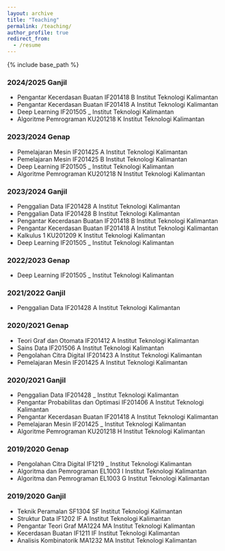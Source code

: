 ```yaml
---
layout: archive
title: "Teaching"
permalink: /teaching/
author_profile: true
redirect_from:
  - /resume
---
```


{% include base_path %}


### 2024/2025 Ganjil
- Pengantar Kecerdasan Buatan	IF201418	B	Institut Teknologi Kalimantan
- Pengantar Kecerdasan Buatan	IF201418	A	Institut Teknologi Kalimantan
- Deep Learning	IF201505	_	Institut Teknologi Kalimantan
- Algoritme Pemrograman	KU201218	K	Institut Teknologi Kalimantan

### 2023/2024 Genap
- Pemelajaran Mesin	IF201425	A	Institut Teknologi Kalimantan
- Pemelajaran Mesin	IF201425	B	Institut Teknologi Kalimantan
- Deep Learning	IF201505	_	Institut Teknologi Kalimantan
- Algoritme Pemrograman	KU201218	N	Institut Teknologi Kalimantan

### 2023/2024 Ganjil
- Penggalian Data	IF201428	A	Institut Teknologi Kalimantan
- Penggalian Data	IF201428	B	Institut Teknologi Kalimantan
- Pengantar Kecerdasan Buatan	IF201418	B	Institut Teknologi Kalimantan
- Pengantar Kecerdasan Buatan	IF201418	A	Institut Teknologi Kalimantan
- Kalkulus 1	KU201209	K	Institut Teknologi Kalimantan
- Deep Learning	IF201505	_	Institut Teknologi Kalimantan

### 2022/2023 Genap
- Deep Learning	IF201505	_	Institut Teknologi Kalimantan

### 2021/2022 Ganjil
- Penggalian Data	IF201428	A	Institut Teknologi Kalimantan

### 2020/2021 Genap
- Teori Graf dan Otomata	IF201412	A	Institut Teknologi Kalimantan
- Sains Data	IF201506	A	Institut Teknologi Kalimantan
- Pengolahan Citra Digital	IF201423	A	Institut Teknologi Kalimantan
- Pemelajaran Mesin	IF201425	A	Institut Teknologi Kalimantan

### 2020/2021 Ganjil
- Penggalian Data	IF201428	_	Institut Teknologi Kalimantan
- Pengantar Probabilitas dan Optimasi	IF201406	A	Institut Teknologi Kalimantan
- Pengantar Kecerdasan Buatan	IF201418	A	Institut Teknologi Kalimantan
- Pemelajaran Mesin	IF201425	_	Institut Teknologi Kalimantan
- Algoritme Pemrograman	KU201218	H	Institut Teknologi Kalimantan

### 2019/2020 Genap
- Pengolahan Citra Digital	IF1219	_	Institut Teknologi Kalimantan
- Algoritma dan Pemrograman	EL1003	I	Institut Teknologi Kalimantan
- Algoritma dan Pemrograman	EL1003	G	Institut Teknologi Kalimantan

### 2019/2020 Ganjil
- Teknik Peramalan	SF1304	SF	Institut Teknologi Kalimantan
- Struktur Data	IF1202	IF A	Institut Teknologi Kalimantan
- Pengantar Teori Graf	MA1224	MA	Institut Teknologi Kalimantan
- Kecerdasan Buatan	IF1211	IF	Institut Teknologi Kalimantan
- Analisis Kombinatorik	MA1232	MA	Institut Teknologi Kalimantan
